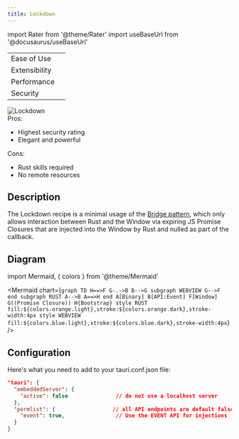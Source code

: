 ```yaml
---
title: Lockdown
---
```


import Rater from '@theme/Rater'
import useBaseUrl from '@docusaurus/useBaseUrl'

<div className="row">
  <div className="col col--4">
    <table>
      <tr>
        <td>Ease of Use</td>
        <td><Rater value="2"/></td>
      </tr>
      <tr>
        <td>Extensibility</td>
        <td><Rater value="4"/></td>
      </tr>
      <tr>
        <td>Performance</td>
        <td><Rater value="5"/></td>
      </tr>
      <tr>
        <td>Security</td>
        <td><Rater value="5" color="#fff04d"/></td>
      </tr>
    </table>
  </div>
  <div className="col col--4 pattern-logo">
    <img src={useBaseUrl('img/patterns/Lockdown.png')} alt="Lockdown" />
  </div>
  <div className="col col--4">
    Pros:
    <ul>
      <li>Highest security rating</li>
      <li>Elegant and powerful</li>
    </ul>
    Cons:
    <ul>
      <li>Rust skills required</li>
      <li>No remote resources</li>
    </ul>
  </div>
</div>


## Description

The Lockdown recipe is a minimal usage of the [Bridge pattern](bridge), which only allows interaction between Rust and the Window via expiring JS Promise Closures that are injected into the Window by Rust and nulled as part of the callback.

## Diagram

import Mermaid, { colors } from '@theme/Mermaid'

<Mermaid chart={`graph TD
      H==>F
      G-.->B
      B-->G
      subgraph WEBVIEW
      G-->F
      end
      subgraph RUST
      A-->B
      A==>H
      end
      A[Binary]
      B[API:Event]
      F[Window]
      G((Promise Closure))
      H{Bootstrap}
      style RUST fill:${colors.orange.light},stroke:${colors.orange.dark},stroke-width:4px
      style WEBVIEW fill:${colors.blue.light},stroke:${colors.blue.dark},stroke-width:4px`} />


## Configuration

Here's what you need to add to your tauri.conf.json file:
```json
"tauri": {
  "embeddedServer": {
    "active": false               // do not use a localhost server
  },
  "permlist": {                  // all API endpoints are default false
    "event": true,                // Use the EVENT API for injections
  }
}
```
